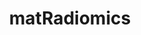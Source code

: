 ---
layout: list
title: matRadiomics
slug: matRadiomics
description: >
  News on matRadiomics
accent_color: rgb(14,102,255)

---